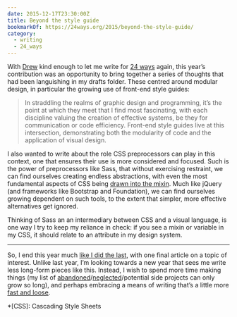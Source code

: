 ```yaml
---
date: 2015-12-17T23:30:00Z
title: Beyond the style guide
bookmarkOf: https://24ways.org/2015/beyond-the-style-guide/
category:
  - writing
  - 24_ways
---
```


With [Drew][1] kind enough to let me write for [24 ways][2] again, this year’s contribution was an opportunity to bring together a series of thoughts that had been languishing in my drafts folder. These centred around modular design, in particular the growing use of front-end style guides:

> In straddling the realms of graphic design and programming, it’s the point at which they meet that I find most fascinating, with each discipline valuing the creation of effective systems, be they for communication or code efficiency. Front-end style guides live at this intersection, demonstrating both the modularity of code and the application of visual design.

I also wanted to write about the role CSS preprocessors can play in this context, one that ensures their use is more considered and focused. Such is the power of preprocessors like Sass, that without exercising restraint, we can find ourselves creating endless abstractions, with even the most fundamental aspects of CSS being [drawn into the mixin][3]. Much like jQuery (and frameworks like Bootstrap and Foundation), we can find ourselves growing dependent on such tools, to the extent that simpler, more effective alternatives get ignored.

Thinking of Sass an an intermediary between CSS and a visual language, is one way I try to keep my reliance in check: if you see a mixin or variable in my CSS, it should relate to an attribute in my design system.

---

So, I end this year much [like I did the last][4], with one final article on a topic of interest. Unlike last year, I’m looking towards a new year that sees me write less long-form pieces like this. Instead, I wish to spend more time making things (my list of [abandoned][5]/[neglected][6]/potential side projects can only grow so long), and perhaps embracing a means of writing that’s a little more [fast and loose][7].

*[CSS]: Cascading Style Sheets

[1]: https://allinthehead.com/
[2]: https://24ways.org/2015/
[3]: https://css-tricks.com/snippets/sass/bem-mixins/
[4]: /2014/356/b1/naming_things/
[5]: https://github.com/paulrobertlloyd/barebones
[6]: https://github.com/bradshawsguide/website
[7]: https://alistapart.com/column/write-what-you-know-now
